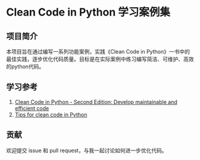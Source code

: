 # Clean Code in Python 学习案例集

## 项目简介
本项目旨在通过编写一系列功能案例，实践《Clean Code in Python》一书中的最佳实践，逐步优化代码质量。目标是在实际案例中练习编写简洁、可维护、高效的python代码。

## 学习参考
1. [Clean Code in Python - Second Edition: Develop maintainable and efficient code](https://www.amazon.com/Clean-Code-Python-maintainable-efficient/dp/1800560214)
2. [Tips for clean code in Python](https://pybit.es/articles/tips-for-clean-code-in-python/)

## 贡献
欢迎提交 issue 和 pull request，与我一起讨论如何进一步优化代码。
